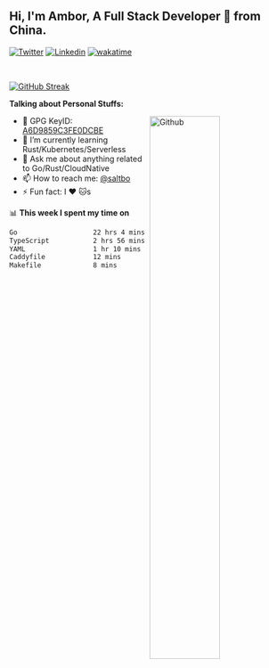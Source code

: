 ## Hi, I'm Ambor, A Full Stack Developer 🚀 from China.

[![Twitter](https://img.shields.io/badge/-saltbo-1ca0f1?style=flat&logo=twitter&logoColor=white)](https://twitter.com/rdsaltbo)
[![Linkedin](https://img.shields.io/badge/-saltbo-blue?style=flat&logo=Linkedin&logoColor=white)](https://www.linkedin.com/in/saltbo/)
[![wakatime](https://wakatime.com/badge/user/f82b1c77-faab-48cd-aef5-a12c0aff104b.svg)](https://wakatime.com/@f82b1c77-faab-48cd-aef5-a12c0aff104b)

&nbsp;  

[![GitHub Streak](http://github-readme-streak-stats.herokuapp.com?user=saltbo&hide_border=true&date_format=M%20j%5B%2C%20Y%5D)](https://git.io/streak-stats)

**Talking about Personal Stuffs:**
<!-- Any image aligned to the right. Beware the width  -->
<img width="50%" align="right" alt="Github" src="https://raw.githubusercontent.com/saltbo/saltbo/master/images/git-header.svg" />

- 🤘 GPG KeyID: [A6D9859C3FE0DCBE](https://saltbo.cn/pgp_keys.asc)
- 🌱 I’m currently learning Rust/Kubernetes/Serverless
- 💬 Ask me about anything related to Go/Rust/CloudNative
- 📫 How to reach me: [@saltbo](https://t.me/saltbo)
- ⚡ Fun fact: I :heart: :cat:s


📊 **This week I spent my time on**
<!--START_SECTION:waka-->

```txt
Go                   22 hrs 4 mins   ████████████████████▒░░░░   81.96 %
TypeScript           2 hrs 56 mins   ██▓░░░░░░░░░░░░░░░░░░░░░░   10.94 %
YAML                 1 hr 10 mins    █░░░░░░░░░░░░░░░░░░░░░░░░   04.38 %
Caddyfile            12 mins         ▒░░░░░░░░░░░░░░░░░░░░░░░░   00.77 %
Makefile             8 mins          ░░░░░░░░░░░░░░░░░░░░░░░░░   00.50 %
```

<!--END_SECTION:waka-->
